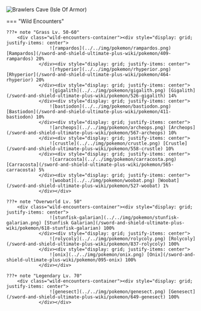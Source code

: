 <img src="../../img/routes/Brawlers Cave (Isle Of Armor).png" alt="Brawlers Cave (Isle Of Armor)"/>

=== "Wild Encounters"


	???+ note "Grass Lv. 50-60"
		<div class="wild-encounters-container"><div style="display: grid; justify-items: center">
                    ![rampardos](../../img/pokemon/rampardos.png) [Rampardos](/sword-and-shield-ultimate-plus-wiki/pokemon/409-rampardos) 20%
                </div><div style="display: grid; justify-items: center">
                    ![rhyperior](../../img/pokemon/rhyperior.png) [Rhyperior](/sword-and-shield-ultimate-plus-wiki/pokemon/464-rhyperior) 20%
                </div><div style="display: grid; justify-items: center">
                    ![gigalith](../../img/pokemon/gigalith.png) [Gigalith](/sword-and-shield-ultimate-plus-wiki/pokemon/526-gigalith) 14%
                </div><div style="display: grid; justify-items: center">
                    ![bastiodon](../../img/pokemon/bastiodon.png) [Bastiodon](/sword-and-shield-ultimate-plus-wiki/pokemon/411-bastiodon) 10%
                </div><div style="display: grid; justify-items: center">
                    ![archeops](../../img/pokemon/archeops.png) [Archeops](/sword-and-shield-ultimate-plus-wiki/pokemon/567-archeops) 10%
                </div><div style="display: grid; justify-items: center">
                    ![crustle](../../img/pokemon/crustle.png) [Crustle](/sword-and-shield-ultimate-plus-wiki/pokemon/558-crustle) 10%
                </div><div style="display: grid; justify-items: center">
                    ![carracosta](../../img/pokemon/carracosta.png) [Carracosta](/sword-and-shield-ultimate-plus-wiki/pokemon/565-carracosta) 5%
                </div><div style="display: grid; justify-items: center">
                    ![woobat](../../img/pokemon/woobat.png) [Woobat](/sword-and-shield-ultimate-plus-wiki/pokemon/527-woobat) 1%
                </div></div>

	???+ note "Overworld Lv. 50"
		<div class="wild-encounters-container"><div style="display: grid; justify-items: center">
                    ![stunfisk-galarian](../../img/pokemon/stunfisk-galarian.png) [Stunfisk Galarian](/sword-and-shield-ultimate-plus-wiki/pokemon/618-stunfisk-galarian) 100%
                </div><div style="display: grid; justify-items: center">
                    ![rolycoly](../../img/pokemon/rolycoly.png) [Rolycoly](/sword-and-shield-ultimate-plus-wiki/pokemon/837-rolycoly) 100%
                </div><div style="display: grid; justify-items: center">
                    ![onix](../../img/pokemon/onix.png) [Onix](/sword-and-shield-ultimate-plus-wiki/pokemon/095-onix) 100%
                </div></div>

	???+ note "Legendary Lv. 70"
		<div class="wild-encounters-container"><div style="display: grid; justify-items: center">
                    ![genesect](../../img/pokemon/genesect.png) [Genesect](/sword-and-shield-ultimate-plus-wiki/pokemon/649-genesect) 100%
                </div></div>



